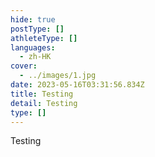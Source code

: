 ```yaml
---
hide: true
postType: []
athleteType: []
languages:
  - zh-HK
cover:
  - ../images/1.jpg
date: 2023-05-16T03:31:56.834Z
title: Testing
detail: Testing
type: []
---
```

T﻿esting